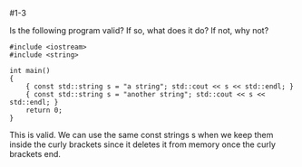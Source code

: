 #1-3

Is the following program valid? If so, what does it do? If not, why not?

	#include <iostream>
	#include <string>

	int main()
	{
		{ const std::string s = "a string"; std::cout << s << std::endl; }
		{ const std::string s = "another string"; std::cout << s << std::endl; }
		return 0;
	}

This is valid.  We can use the same const strings s when we keep them inside the curly brackets since it deletes it from memory once the curly brackets end.
